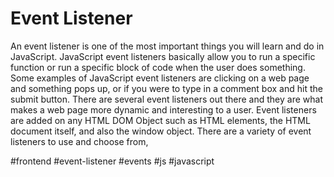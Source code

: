 # Event Listener

An event listener is one of the most important things you will learn and do in JavaScript. JavaScript event listeners basically allow you to run a specific function or run a specific block of code when the user does something. Some examples of JavaScript event listeners are clicking on a web page and something pops up, or if you were to type in a comment box and hit the submit button. There are several event listeners out there and they are what makes a web page more dynamic and interesting to a user. Event listeners are added on any HTML DOM Object such as HTML elements, the HTML document itself, and also the window object. There are a variety of event listeners to use and choose from,

#frontend #event-listener #events #js #javascript